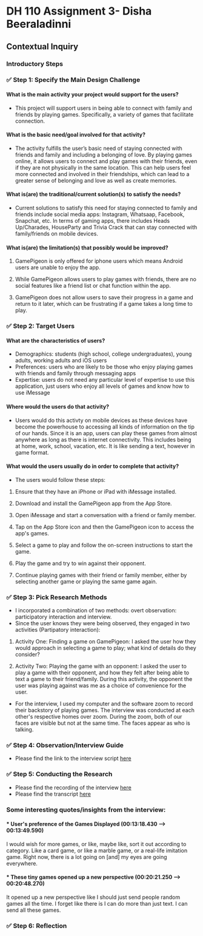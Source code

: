 # DH 110 Assignment 3- Disha Beeraladinni

## Contextual Inquiry

### Introductory Steps

### ✅ Step 1: Specify the Main Design Challenge

#### What is the main activity your project would support for the users?

* This project will support users in being able to connect with family and friends by playing games. Specifically, a variety of games that facilitate connection. 

#### What is the basic need/goal involved for that activity?

* The activity fulfills the user’s basic need of staying connected with friends and family and including a belonging of love. By playing games online, it allows users to connect and play games with their friends, even if they are not physically in the same location. This can help users feel more connected and involved in their friendships, which can lead to a greater sense of belonging and love as well as create memories. 


#### What is(are) the traditional/current solution(s) to satisfy the needs?

* Current solutions to satisfy this need for staying connected to family and friends include social media apps: Instagram, Whatsaap, Facebook, Snapchat, etc. In terms of gaming apps, there includes Heads Up/Charades, HouseParty and Trivia Crack that can stay connected with family/friends on mobile devices. 

#### What is(are) the limitation(s) that possibly would be improved?

1. GamePigeon is only offered for iphone users which means Android users are unable to enjoy the app. 

2. While GamePigeon allows users to play games with friends, there are no social features like a friend list or chat function within the app. 

3. GamePigeon does not allow users to save their progress in a game and return to it later, which can be frustrating if a game takes a long time to play.

### ✅ Step 2: Target Users

#### What are the characteristics of users?

* Demographics: students (high school, college undergraduates), young adults, working adults and iOS users
* Preferences: users who are likely to be those who enjoy playing games with friends and family through messaging apps
* Expertise: users do not need any particular level of expertise to use this application, just users who enjoy all levels of games and know how to use iMessage

#### Where would the users do that activity? 

* Users would do this activty on mobile devices as these devices have become the powerhouse to accessing all kinds of information on the tip of our hands. Since it is an app, users can play these games from almost anywhere as long as there is internet connectivity. This includes being at home, work, school, vacation, etc. It is like sending a text, however in game format.  

#### What would the users usually do in order to complete that activity? 
* The users would follow these steps:
1. Ensure that they have an iPhone or iPad with iMessage installed.

2. Download and install the GamePigeon app from the App Store.

3. Open iMessage and start a conversation with a friend or family member.

4. Tap on the App Store icon and then the GamePigeon icon to access the app's games.

5. Select a game to play and follow the on-screen instructions to start the game.

6. Play the game and try to win against their opponent.

7. Continue playing games with their friend or family member, either by selecting another game or playing the same game again.

### ✅ Step 3: Pick Research Methods

* I incorporated a combination of two methods: overt observation: participatory interaction and interview.
* Since the user knows they were being observed, they engaged in two activities (Partipatory interaction): 
1. Activity One: Finding a game on GamePigeon: I asked the user how they would approach in selecting a game to play; what kind of details do they consider?

2. Activity Two: Playing the game with an opponent: I asked the user to play a game with their opponent, and how they felt after being able to text a game to their friend/family. During this activity, the opponent the user was playing against was me as a choice of convenience for the user. 

* For the interview, I used my computer and the software zoom to record their backstory of playing games. The interview was conducted at each other's respective homes over zoom. During the zoom, both of our faces are visible but not at the same time. The faces appear as who is talking.


### ✅ Step 4: Observation/Interview Guide

* Please find the link to the interview script [here](https://docs.google.com/document/d/1GhdwZYFFsc5Pg_nkjIlgUQl9UEVAmla3BTuQa-U41QY/edit?usp=sharing)

### ✅ Step 5: Conducting the Research

* Please find the recording of the interview [here](https://photos.app.goo.gl/ztTBFCK9SHNm7XoN7)
* Please find the transcript [here](https://docs.google.com/document/d/1bfj7R1Mb1ZNWDReMf01XxrkbgkkkGwpW225zj4pVE4A/edit?usp=sharing)

### Some interesting quotes/insights from the interview:



#### * User's preference of the Games Displayed (00:13:18.430 --> 00:13:49.590)
I would wish for more games, or like, maybe like, sort it out according to category. Like a card game, or like a marble game, or a real-life imitation game. Right now, there is a lot going on [and] my eyes are going everywhere. 

#### * These tiny games opened up a new perspective (00:20:21.250 --> 00:20:48.270)
It opened up a new perspective like I should just send people random games all the time. I forget like there is I can do more than just text. I can send all these games. 




### ✅ Step 6: Reflection



